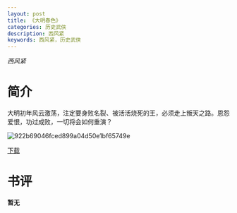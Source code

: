 ```yaml
---
layout: post
title: 《大明春色》
categories: 历史武侠
description: 西风紧
keywords: 西风紧，历史武侠
---
```

*西风紧*

# 简介

大明初年风云激荡，注定要身败名裂、被活活烧死的王，必须走上叛天之路。恩怨爱恨，功过成败，一切将会如何重演？

![922b69046fced899a04d50e1bf65749e](http://tvax1.sinaimg.cn/large/008dGP0Fgy1gtw9is7qkej306o08wglw.jpg)

[下载](https://link.jscdn.cn/1drv/aHR0cHM6Ly8xZHJ2Lm1zL3QvcyFBaGU2R2dNWmVFb2poRFozYk9PcFo3UnFjNzBXP2U9THh4bk9B.txt)
# 书评
**暂无**